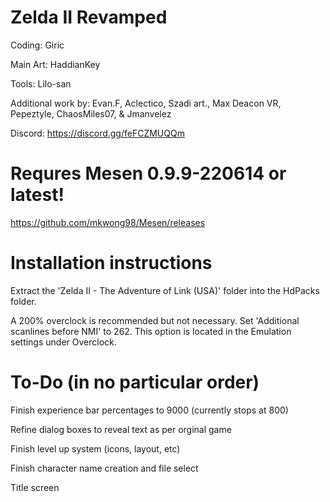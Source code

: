 # Zelda II Revamped

Coding: Giric

Main Art: HaddianKey

Tools: Lilo-san

Additional work by: Evan.F, Aclectico, Szadi art., Max Deacon VR, Pepeztyle, ChaosMiles07, & Jmanvelez

Discord: https://discord.gg/feFCZMUQQm

# Requres Mesen 0.9.9-220614 or latest!

https://github.com/mkwong98/Mesen/releases

# Installation instructions

Extract the 'Zelda II - The Adventure of Link (USA)' folder into the HdPacks folder.

A 200% overclock is recommended but not necessary. Set 'Additional scanlines before NMI' to 262. This option is located in the Emulation settings under Overclock.

# To-Do (in no particular order)

Finish experience bar percentages to 9000 (currently stops at 800)

Refine dialog boxes to reveal text as per orginal game

Finish level up system (icons, layout, etc)

Finish character name creation and file select

Title screen
